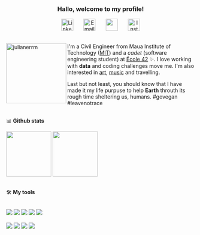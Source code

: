 <!-- If you are interested in learning how to personalize your profile, check https://github.com/rafaballerini/PerfilGithub. I learned it there (The page is in portuguese)-->

<h3 align="center">
Hallo, welcome to my profile!
</h3>
 
 <p align="center">
  <a href="https://www.linkedin.com/in/juliane-rodrigues-ramiro-martins-b16b74149/"><img width="32px" alt="Linkedin" title="Linkedin" src="https://cdn.discordapp.com/attachments/861971339655905300/879844247069687828/linkedin.png"></a>
  &#8287;&#8287;&#8287;&#8287;&#8287;
 <a href="mailto:julianerrm@hotmail.com"><img width="32px" alt="Email" title="Email" src="https://cdn.discordapp.com/attachments/861971339655905300/879844240643981352/o-email.png"/></a>
  &#8287;&#8287;&#8287;&#8287;&#8287;
  <a href="https://discord.com/users/861741406405001217" alt="Discord" title="Discord" ><img width="32px" src="https://cdn.discordapp.com/attachments/861971339655905300/879844245098336277/discordia.png"/></a>
  &#8287;&#8287;&#8287;&#8287;&#8287;
  <a href="https://instagram.com/julianerrm"><img width="32px" alt="Instagram" title="Instagram" src="https://cdn.discordapp.com/attachments/861971339655905300/879843530779017286/instagram_2.png"/></a>
</p>
 
##
<!-- The gif is a art I made myself and then used https://giphy.com/ to turn it into a gif -->  
<!-- If you want to use my art, please contact me-->  

<div> 
<img align="left" height="160" alt="julianerrm" src="https://media.giphy.com/media/keL2o6qMp5RQ2JjfZM/giphy.gif?cid=790b761149bce62ab3fea3e90d382d315882aa782a6dea9f&rid=giphy.gif&ct=g"/> 
 
I'm a Civil Engineer from Maua Institute of Technology ([MIT](https://maua.br/)) and a _cadet_ (software engineering student) at [École 42](https://www.42sp.org.br/) ✨.
I love working with **data** and coding challenges move me. I'm also interested in [art](https://instagram.com/julianerrm.art), [music](https://open.spotify.com/playlist/4Dr1ijlnRY9NYlWFAaUHJD?si=12437d44f0574309) and travelling.
 
Last but not least, you should know that I have made it my life purpuse to help **Earth** throuth its rough time sheltering us, humans. #govegan #leavenotrace
 
 
 </div>

##

<!-- Github stats - https://github.com/anuraghazra/github-readme-stats -->  
 
 📊 **Github stats**
 <div>
  <a href="https://github.com/julianerrm"></a>
  <img height="120em" src="https://github-readme-stats.vercel.app/api?username=julianerrm&show_icons=true&hide_title=true&icon_color=905B5B&title_color=905B5B&text_color=FFFFFF&hide_border=true&bg_color=697D55&include_all_commits=true&count_private=true"/>
  <img height="120em" src="https://github-readme-stats.vercel.app/api/top-langs/?username=julianerrm&layout=compact&langs_count=7&hide_title=true&bg_color=697D55&hide_border=true&text_color=FFFFFF"/>  
 </div>
 
 ## 
 
<!-- Badges with custom icons - https://github.com/DenverCoder1/custom-icon-badges --> 

🛠️ **My tools**
<div style="display: inline_block"><br>
  <a href="#"><img src="https://img.shields.io/badge/C-Intermadiate-905B5B.svg?logo=C"></a>
  <a href="#"><img src="https://img.shields.io/badge/Shell-Introductory-905B5B.svg?logo=Shell"></a>
  <a href="#"><img src="https://img.shields.io/badge/Python-Introductory-905B5B.svg?logo=Python"></a>
  <a href="#"><img src="https://img.shields.io/badge/JavaScript-Introductory-905B5B.svg?logo=JavaScript"></a>
  <a href="#"><img src="https://img.shields.io/badge/SQL-Intermadiate-905B5B.svg?"></a>
</div>

<div style="display: inline_block"><br>
  <a href="#"><img src="https://img.shields.io/badge/Portuguese-Native-697D55.svg"></a>
  <a href="#"><img src="https://img.shields.io/badge/English-Fluent-697D55.svg"></a>
  <a href="#"><img src="https://img.shields.io/badge/Spanish-Advanced-697D55.svg"></a>
 <a href="#"><img src="https://img.shields.io/badge/German-Beginner-697D55.svg"></a>
</div>

